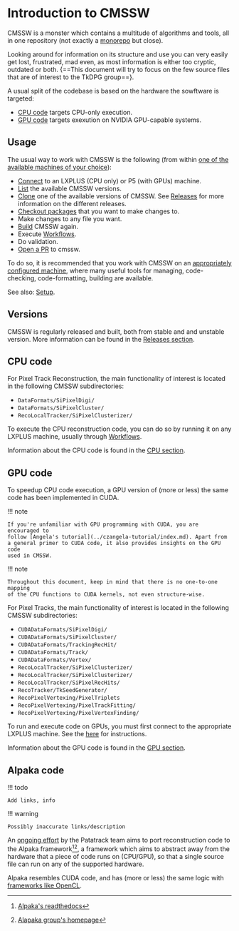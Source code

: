 # Introduction to CMSSW

CMSSW is a monster which contains a multitude of algorithms and tools,
all in one repository (not exactly a
[monorepo](https://en.wikipedia.org/wiki/Monorepo) but close).

Looking around for information on its structure and use you can very easily
get lost, frustrated, mad even, as most information is either too cryptic,
outdated or both. {==This document will try to focus on the few source files that
are of interest to the TkDPG group==}.

A usual split of the codebase is based on the hardware the sowftware
is targeted:

- [CPU code](#cpu-code) targets CPU-only execution.
- [GPU code](#gpu-code) targets exexution on NVIDIA GPU-capable systems.


## Usage

The usual way to work with CMSSW is the following (from within [one of the available machines of your choice](available_machines.md)):

- [Connect](available_machines.md) to an LXPLUS (CPU only) or P5 (with GPUs) machine.
- [List](setup.md#search-for-available-releases) the available CMSSW versions.
- [Clone](setup.md#create-a-cmssw-area) one of the available versions of CMSSW. 
See [Releases](releases.md) for more information on the different releases.
- [Checkout packages](setup.md#checkout-a-few-packages-using-git-cms-addpkg)
that you want to make changes to.
- Make changes to any file you want.
- [Build](build.md) CMSSW again.
- Execute [Workflows](workflows/overview.md).
- Do validation.
- [Open a PR](proposing-changes.md) to cmssw.

To do so, it is recommended that you work with CMSSW on an [appropriately configured machine](available_machines.md), where many 
useful tools for managing, code-checking, code-formatting, building are available.

See also: [Setup](setup.md).

## Versions

CMSSW is regularly released and built, both from stable and and unstable version.
More information can be found in the [Releases section](releases.md).

## CPU code

For Pixel Track Reconstruction, the main functionality of interest is located in the following CMSSW
subdirectories:

- `DataFormats/SiPixelDigi/`
- `DataFormats/SiPixelCluster/`
- `RecoLocalTracker/SiPixelClusterizer/`

To execute the CPU reconstruction code, you can do so by running it on
any LXPLUS machine, usually through [Workflows](workflows/overview.md).

Information about the CPU code is found in the [CPU section](pixel-local/cpu/index.md).

## GPU code

To speedup CPU code execution, a GPU version of (more or less) the same code
has been implemented in CUDA. 

!!! note
	
	If you're unfamiliar with GPU programming with CUDA, you are encouraged to
	follow [Angela's tutorial](../czangela-tutorial/index.md). Apart from
	a general primer to CUDA code, it also provides	insights on the GPU code 
	used in CMSSW.

!!! note

	Throughout this document, keep in mind that there is no one-to-one mapping 
	of the CPU functions to CUDA kernels, not even structure-wise.
	
For Pixel Tracks, the main functionality of interest is located in the following CMSSW
subdirectories:

- `CUDADataFormats/SiPixelDigi/`
- `CUDADataFormats/SiPixelCluster/`
- `CUDADataFormats/TrackingRecHit/`
- `CUDADataFormats/Track/`
- `CUDADataFormats/Vertex/`
- `RecoLocalTracker/SiPixelClusterizer/`
- `RecoLocalTracker/SiPixelClusterizer/`
- `RecoLocalTracker/SiPixelRecHits/`
- `RecoTracker/TkSeedGenerator/`
- `RecoPixelVertexing/PixelTriplets`
- `RecoPixelVertexing/PixelTrackFitting/`
- `RecoPixelVertexing/PixelVertexFinding/`

To run and execute code on GPUs, you must first connect to the appropriate
LXPLUS machine. See the [here](available_machines.md) 
for instructions.

Information about the GPU code is found in the [GPU section](pixel-local/gpu/index.md).

## Alpaka code

!!! todo

	Add links, info
	
!!! warning
	
	Possibly inaccurate links/description
	
An [ongoing effort](https://github.com/cms-patatrack/pixeltrack-standalone) by the
Patatrack team aims to port reconstruction code to the 
 Alpaka framework[^1][^2],
a framework which aims to abstract away from the hardware that a piece of code runs on (CPU/GPU), so
that a single source file can run on any of the supported hardware.

Alpaka resembles CUDA code, and has (more or less) the same logic with
[frameworks like OpenCL](https://alpaka.readthedocs.io/en/0.5.0/usage/intro.html#similar-projects).

[^1]: [Alpaka's readthedocs](https://alpaka.readthedocs.io/en/0.5.0/usage/intro.html)
[^2]: [Alapaka group's homepage](https://alpaka-group.github.io/alpaka/)
